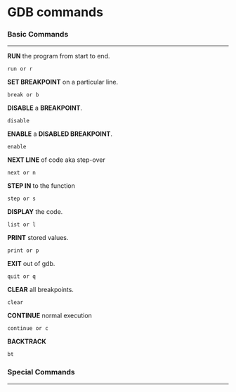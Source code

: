 # GDB commands

### Basic Commands 
---------------------------------------------------------
 **RUN** the program from start to end.
 ```
 run or r
 ```
 
 **SET BREAKPOINT** on a particular line.
 ```
 break or b
 ```
 
 **DISABLE** a **BREAKPOINT**.
 ```
 disable
 ```
 
 **ENABLE** a **DISABLED BREAKPOINT**.
 ```
 enable
 ```
 
 **NEXT LINE** of code aka step-over
 ```
 next or n
 ```
 
 **STEP IN** to the function
 ```
 step or s
 ```
 
 **DISPLAY** the code.
 ```
 list or l
 ```
 
 **PRINT** stored values.
 ```
 print or p
 ```
 
 **EXIT** out of gdb.
 ```
 quit or q
 ```
 
 **CLEAR** all breakpoints.
 ```
 clear
 ```
 
 **CONTINUE** normal execution
 ```
 continue or c       
 ```
 
 **BACKTRACK**
 ```
 bt
 ```
### Special Commands 
---------------------------------------------------------
